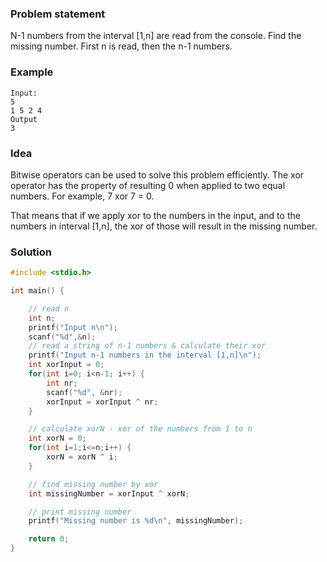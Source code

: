 ### Problem statement
N-1 numbers from the interval [1,n] are read from the console. Find the missing number. First n is read, then the n-1 numbers.

### Example
```
Input:
5
1 5 2 4
Output
3
```

### Idea
Bitwise operators can be used to solve this problem efficiently. The xor operator has the property of resulting 0 when applied to two equal numbers. For example, 7 xor 7 = 0.

That means that if we apply xor to the numbers in the input, and to the numbers in interval [1,n], the xor of those will result in the missing number.

### Solution
```c
#include <stdio.h>

int main() {

    // read n
    int n;
    printf("Input n\n");
    scanf("%d",&n);
    // read a string of n-1 numbers & calculate their xor
    printf("Input n-1 numbers in the interval [1,n]\n");
    int xorInput = 0;
    for(int i=0; i<n-1; i++) {
        int nr;
        scanf("%d", &nr);
        xorInput = xorInput ^ nr;
    }

    // calculate xorN - xor of the numbers from 1 to n
    int xorN = 0;
    for(int i=1;i<=n;i++) {
        xorN = xorN ^ i;
    }

    // find missing number by xor
    int missingNumber = xorInput ^ xorN;

    // print missing number
    printf("Missing number is %d\n", missingNumber);

    return 0;
}
```
